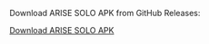 Download ARISE SOLO APK from GitHub Releases:

[Download ARISE SOLO APK](https://github.com/Arise-Solo/Arise-Solo-App/releases/download/v1.0.1/arisesolo.apk) 